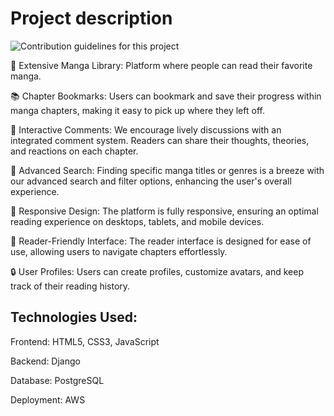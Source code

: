 # Project description
![Contribution guidelines for this project](https://github.com/Lumberj3ck/new_manga_reader/blob/main/reader/static/favicons/android-chrome-192x192.png)  

📖 Extensive Manga Library: Platform where people can read their favorite manga.

📚 Chapter Bookmarks: Users can bookmark and save their progress within manga chapters, making it easy to pick up where they left off.

💬 Interactive Comments: We encourage lively discussions with an integrated comment system. Readers can share their thoughts, theories, and reactions on each chapter.

🔎 Advanced Search: Finding specific manga titles or genres is a breeze with our advanced search and filter options, enhancing the user's overall experience.

📱 Responsive Design: The platform is fully responsive, ensuring an optimal reading experience on desktops, tablets, and mobile devices.

📖 Reader-Friendly Interface: The reader interface is designed for ease of use, allowing users to navigate chapters effortlessly.

🔒 User Profiles: Users can create profiles, customize avatars, and keep track of their reading history.

## Technologies Used:

Frontend: HTML5, CSS3, JavaScript 

Backend: Django

Database: PostgreSQL

Deployment: AWS
